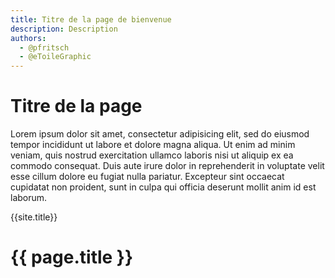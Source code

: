 ```yaml
---
title: Titre de la page de bienvenue
description: Description
authors:
  - @pfritsch
  - @eToileGraphic
---
```


# Titre de la page

Lorem ipsum dolor sit amet, consectetur adipisicing elit, sed do eiusmod tempor incididunt ut labore et dolore magna aliqua. Ut enim ad minim veniam, quis nostrud exercitation ullamco laboris nisi ut aliquip ex ea commodo consequat. Duis aute irure dolor in reprehenderit in voluptate velit esse cillum dolore eu fugiat nulla pariatur. Excepteur sint occaecat cupidatat non proident, sunt in culpa qui officia deserunt mollit anim id est laborum.

{{site.title}}

<h1>{{ page.title }}</h1>
